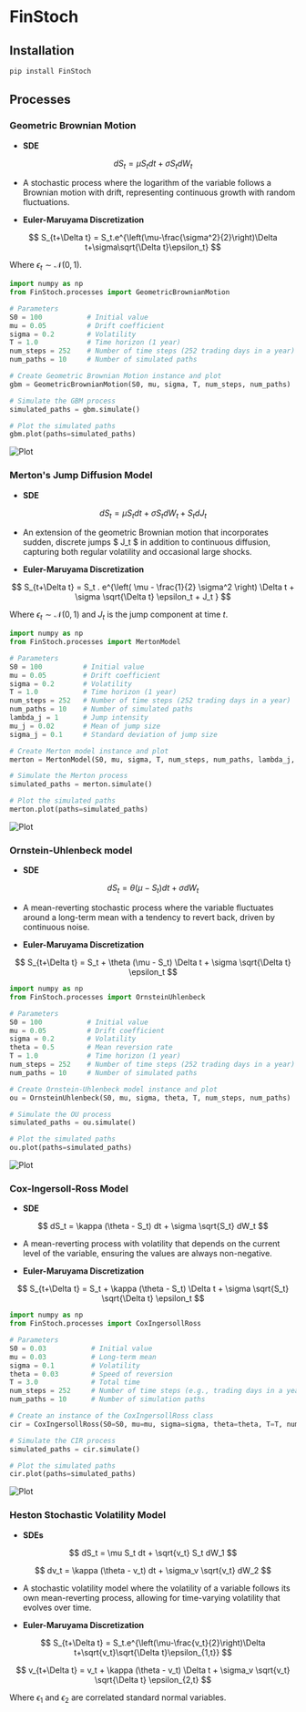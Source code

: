 # FinStoch

## Installation

```bash
pip install FinStoch
```

## Processes

### Geometric Brownian Motion

- **SDE**

$$
dS_t = \mu S_t  dt + \sigma S_t dW_t
$$
  
  - A stochastic process where the logarithm of the variable follows a Brownian motion with drift, representing continuous growth with random fluctuations.
  
- **Euler-Maruyama Discretization**

$$
S_{t+\Delta t} = S_t.e^{\left(\mu-\frac{\sigma^2}{2}\right)\Delta t+\sigma\sqrt{\Delta t}\epsilon_t}
$$
  
  Where $\epsilon_t \sim \mathcal{N}(0, 1)$.

```python
import numpy as np
from FinStoch.processes import GeometricBrownianMotion

# Parameters
S0 = 100           # Initial value
mu = 0.05          # Drift coefficient
sigma = 0.2        # Volatility
T = 1.0            # Time horizon (1 year)
num_steps = 252    # Number of time steps (252 trading days in a year)              
num_paths = 10     # Number of simulated paths

# Create Geometric Brownian Motion instance and plot
gbm = GeometricBrownianMotion(S0, mu, sigma, T, num_steps, num_paths)

# Simulate the GBM process
simulated_paths = gbm.simulate()

# Plot the simulated paths
gbm.plot(paths=simulated_paths)
```

![Plot](image/gbm.png)

### Merton's Jump Diffusion Model

- **SDE**
  
$$
dS_t = \mu S_t  dt + \sigma S_t  dW_t + S_t  dJ_t  
$$
  
  - An extension of the geometric Brownian motion that incorporates sudden, discrete jumps $ J_t $ in addition to continuous diffusion, capturing both regular volatility and occasional large shocks.

- **Euler-Maruyama Discretization**

$$
S_{t+\Delta t} = S_t . e^{\left( \mu - \frac{1}{2} \sigma^2 \right) \Delta t + \sigma \sqrt{\Delta t} \epsilon_t + J_t }
$$

  Where $\epsilon_t \sim \mathcal{N}(0, 1)$ and $J_t$ is the jump component at time $t$.

```python
import numpy as np
from FinStoch.processes import MertonModel

# Parameters
S0 = 100          # Initial value
mu = 0.05         # Drift coefficient
sigma = 0.2       # Volatility
T = 1.0           # Time horizon (1 year)
num_steps = 252   # Number of time steps (252 trading days in a year)
num_paths = 10    # Number of simulated paths
lambda_j = 1      # Jump intensity
mu_j = 0.02       # Mean of jump size
sigma_j = 0.1     # Standard deviation of jump size

# Create Merton model instance and plot
merton = MertonModel(S0, mu, sigma, T, num_steps, num_paths, lambda_j, mu_j, sigma_j)

# Simulate the Merton process
simulated_paths = merton.simulate()

# Plot the simulated paths
merton.plot(paths=simulated_paths)
```

![Plot](image/merton.png)

### Ornstein-Uhlenbeck model

- **SDE**

$$
dS_t = \theta (\mu - S_t)  dt + \sigma dW_t
$$
  - A mean-reverting stochastic process where the variable fluctuates around a long-term mean with a tendency to revert back, driven by continuous noise.

- **Euler-Maruyama Discretization**

$$
S_{t+\Delta t} = S_t + \theta (\mu - S_t) \Delta t + \sigma \sqrt{\Delta t} \epsilon_t
$$

```python
import numpy as np
from FinStoch.processes import OrnsteinUhlenbeck 

# Parameters
S0 = 100           # Initial value
mu = 0.05          # Drift coefficient
sigma = 0.2        # Volatility
theta = 0.5        # Mean reversion rate
T = 1.0            # Time horizon (1 year)
num_steps = 252    # Number of time steps (252 trading days in a year)              
num_paths = 10     # Number of simulated paths

# Create Ornstein-Uhlenbeck model instance and plot
ou = OrnsteinUhlenbeck(S0, mu, sigma, theta, T, num_steps, num_paths)

# Simulate the OU process
simulated_paths = ou.simulate()

# Plot the simulated paths
ou.plot(paths=simulated_paths)
```

![Plot](image/ou.png)

### Cox-Ingersoll-Ross Model

- **SDE**

$$
dS_t = \kappa (\theta - S_t)  dt + \sigma \sqrt{S_t} dW_t
$$
  - A mean-reverting process with volatility that depends on the current level of the variable, ensuring the values are always non-negative.

- **Euler-Maruyama Discretization**
  
$$
S_{t+\Delta t} = S_t + \kappa (\theta - S_t) \Delta t + \sigma \sqrt{S_t} \sqrt{\Delta t} \epsilon_t
$$

```python
import numpy as np
from FinStoch.processes import CoxIngersollRoss 

# Parameters 
S0 = 0.03           # Initial value
mu = 0.03           # Long-term mean
sigma = 0.1         # Volatility
theta = 0.03        # Speed of reversion
T = 3.0             # Total time
num_steps = 252     # Number of time steps (e.g., trading days in a year)
num_paths = 10      # Number of simulation paths

# Create an instance of the CoxIngersollRoss class
cir = CoxIngersollRoss(S0=S0, mu=mu, sigma=sigma, theta=theta, T=T, num_steps=num_steps, num_paths=num_paths)

# Simulate the CIR process
simulated_paths = cir.simulate()

# Plot the simulated paths
cir.plot(paths=simulated_paths)
```

![Plot](image/cir.png)

### Heston Stochastic Volatility Model

- **SDEs**

$$
dS_t = \mu S_t  dt + \sqrt{v_t} S_t  dW_1
$$

$$
dv_t = \kappa (\theta - v_t)  dt + \sigma_v \sqrt{v_t}  dW_2
$$

  - A stochastic volatility model where the volatility of a variable follows its own mean-reverting process, allowing for time-varying volatility that evolves over time.

- **Euler-Maruyama Discretization**

$$
S_{t+\Delta t} = S_t.e^{\left(\mu-\frac{v_t}{2}\right)\Delta t+\sqrt{v_t}\sqrt{\Delta t}\epsilon_{1,t}}
$$

  $$
  v_{t+\Delta t} = v_t + \kappa (\theta - v_t) \Delta t + \sigma_v \sqrt{v_t} \sqrt{\Delta t} \epsilon_{2,t}
  $$

  Where $\epsilon_1$ and $\epsilon_2$ are correlated standard normal variables.
